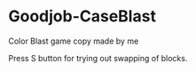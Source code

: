 # Goodjob-CaseBlast
Color Blast game copy made by me

Press S button for trying out swapping of blocks.
